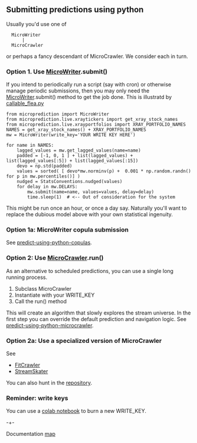 ## Submitting predictions using python
Usually you'd use one of

      MicroWriter        
          |
      MicroCrawler       

or perhaps a fancy descendant of MicroCrawler. We consider each in turn.

### Option 1. Use [MicroWriter](https://github.com/microprediction/microprediction/blob/master/microprediction/writer.py).submit()
If you intend to periodically run a script (say with cron) or otherwise
manage periodic submissions, then you may only need the [MicroWriter](https://github.com/microprediction/microprediction/blob/master/microprediction/writer.py).submit() method
to get the job done. This is illustratd by
[callable_flea.py](https://github.com/microprediction/microprediction/blob/master/submission_examples_independent/callable_flea.py)

    from microprediction import MicroWriter
    from microprediction.live.xraytickers import get_xray_stock_names
    from microprediction.live.xrayportfolios import XRAY_PORTFOLIO_NAMES
    NAMES = get_xray_stock_names() + XRAY_PORTFOLIO_NAMES
    mw = MicroWriter(write_key='YOUR WRITE KEY HERE')

    for name in NAMES:
        lagged_values = mw.get_lagged_values(name=name)
        padded = [-1, 0, 1 ] + list(lagged_values) + list(lagged_values[:5]) + list(lagged_values[:15])
        devo = np.std(padded)
        values = sorted( [ devo*mw.norminv(p) +  0.001 * np.random.randn() for p in mw.percentiles()] )
        nudged = StatsConventions.nudged(values)
        for delay in mw.DELAYS:
            mw.submit(name=name, values=values, delay=delay)
            time.sleep(1)  # <-- Out of consideration for the system

This might be run once an hour, or once a day say. Naturally you'll want to replace
the dubious model above with your own statistical ingenuity. 

### Option 1a: MicroWriter copula submission
See [predict-using-python-copulas](https://microprediction.github.io/microprediction/predict-using-python-copulas.html).


### Option 2: Use [MicroCrawler](https://microprediction.github.io/microprediction/predict-using-python-microcrawler.html).run()
As an alternative to scheduled predictions, you can use a single long running process. 

  1. Subclass MicroCrawler
  2. Instantiate with your WRITE_KEY
  3. Call the run() method

This will create an algorithm that slowly explores the stream universe. In the first step
you can override the default prediction and navigation logic. See [predict-using-python-microcrawler](https://microprediction.github.io/microprediction/predict-using-python-microcrawler.html).

### Option 2a: Use a specialized version of MicroCrawler
See 
 - [FitCrawler](https://microprediction.github.io/microprediction/predict-using-python-fitcrawler.html)
 - [StreamSkater](https://microprediction.github.io/microprediction/predict-using-python-streamskater.html)

You can also hunt in the [repository](https://github.com/microprediction/microprediction/tree/master/microprediction).

### Reminder: write keys

You can use a [colab notebook](https://github.com/microprediction/microprediction/blob/master/notebook_examples/New_Key.ipynb) to burn a new WRITE_KEY. 


-+-

Documentation [map](https://microprediction.github.io/microprediction/map.html)
